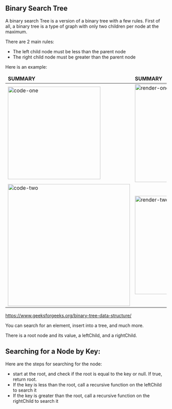 ## Binary Search Tree
A binary search Tree is a version of a binary tree with a few rules. First of all, a binary tree is a type of graph with only two children per node at the maximum. 

There are 2 main rules:
* The left child node must be less than the parent node
* The right child node must be greater than the parent node

Here is an example:

<table>
	<thead>
		<td>
			<b>SUMMARY</b>
		</td>
		<td>
			<b>SUMMARY</b>
		</td>
	</thead>
	<tr>
		<td>
			<img width="289" alt="code-one" src="https://miro.medium.com/max/700/1*cHND21a55thqfxMvItMQxg.png">
		</td>
		<td>
			<img width="306" alt="render-one" src="https://miro.medium.com/max/1200/1*tUBYCHi32Zj0B2UCw0qmlA.png">
		</td>
	</tr>
	<tr>
		<td>
			<img width="381" alt="code-two" src="https://miro.medium.com/max/888/1*4lB0Jlm5HFfjFKuuA1VACg.png">
		</td>
		<td>
			<img width="307" alt="render-two" src="https://miro.medium.com/max/1050/1*jkOa2AWUaUKaQL-UKQwfFg.png">
		</td>
	</tr>
</table>


https://www.geeksforgeeks.org/binary-tree-data-structure/

You can search for an element, insert into a tree, and much more.

There is a root node and its value, a leftChild, and a rightChild.

## Searching for a Node by Key:
Here are the steps for searching for the node:
* start at the root, and check if the root is equal to the key or null. If true, return root.
* If the key is less than the root, call a recursive function on the leftChild to search it
* If the key is greater than the root, call a recursive function on the rightChild to search it



